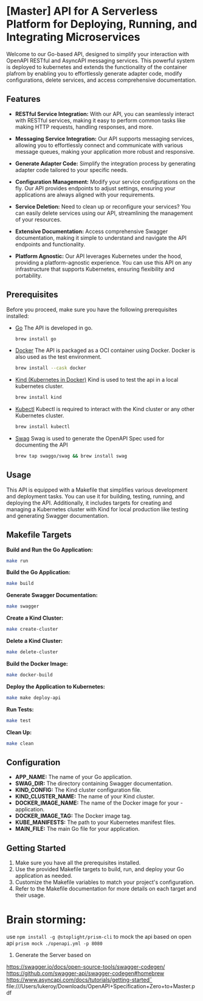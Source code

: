 # [Master] API for A Serverless Platform for Deploying, Running, and Integrating Microservices

Welcome to our Go-based API, designed to simplify your interaction with OpenAPI RESTful and AsyncAPI messaging services. This powerful system is deployed to kubernetes and extends the functionality of the container plafrom by enabling you to effortlessly generate adapter code, modify configurations, delete services, and access comprehensive documentation.

## Features

- **RESTful Service Integration:** With our API, you can seamlessly interact with RESTful services, making it easy to perform common tasks like making HTTP requests, handling responses, and more.

- **Messaging Service Integration:** Our API supports messaging services, allowing you to effortlessly connect and communicate with various message queues, making your application more robust and responsive.

- **Generate Adapter Code:** Simplify the integration process by generating adapter code tailored to your specific needs.

- **Configuration Management:** Modify your service configurations on the fly. Our API provides endpoints to adjust settings, ensuring your applications are always aligned with your requirements.

- **Service Deletion:** Need to clean up or reconfigure your services? You can easily delete services using our API, streamlining the management of your resources.

- **Extensive Documentation:** Access comprehensive Swagger documentation, making it simple to understand and navigate the API endpoints and functionality.

- **Platform Agnostic:** Our API leverages Kubernetes under the hood, providing a platform-agnostic experience. You can use this API on any infrastructure that supports Kubernetes, ensuring flexibility and portability.

## Prerequisites

Before you proceed, make sure you have the following prerequisites installed:

- [Go](https://golang.org/dl/) The API is developed in go. 
    ```bash
    brew install go
    ```
- [Docker](https://www.docker.com/get-started) The API is packaged as a OCI container using Docker. Docker is also used as the test environment.
    ```bash
    brew install --cask docker
    ```
- [Kind (Kubernetes in Docker)](https://kind.sigs.k8s.io/) Kind is used to test the api in a local kubernetes cluster.
    ```bash
    brew install kind
    ```
- [Kubectl](https://kubernetes.io/docs/tasks/tools/install-kubectl/) Kubectl is required to interact with the Kind cluster or any other Kubernetes cluster.
    ```bash
    brew install kubectl
    ```
- [Swag](https://github.com/swaggo/swag) Swag is used to generate the OpenAPI Spec used for documenting the API
    ```bash
    brew tap swaggo/swag && brew install swag
    ```

## Usage

This API is equipped with a Makefile that simplifies various development and deployment tasks. You can use it for building, testing, running, and deploying the API. Additionally, it includes targets for creating and managing a Kubernetes cluster with Kind for local production like testing and generating Swagger documentation.

## Makefile Targets

**Build and Run the Go Application:**

```bash
make run
```

**Build the Go Application:**

```bash
make build
```

**Generate Swagger Documentation:**

```bash
make swagger
```

**Create a Kind Cluster:**

```bash
make create-cluster
```

**Delete a Kind Cluster:**

```bash
make delete-cluster
```

**Build the Docker Image:**

```bash
make docker-build
```

**Deploy the Application to Kubernetes:**

```bash
make make deploy-api
```

**Run Tests:**

```bash
make test
```

**Clean Up:**

```bash
make clean
```

## Configuration

- **APP_NAME:** The name of your Go application.
- **SWAG_DIR:** The directory containing Swagger documentation.
- **KIND_CONFIG:** The Kind cluster configuration file.
- **KIND_CLUSTER_NAME:** The name of your Kind cluster.
- **DOCKER_IMAGE_NAME:** The name of the Docker image for your - application.
- **DOCKER_IMAGE_TAG:** The Docker image tag.
- **KUBE_MANIFESTS:** The path to your Kubernetes manifest files.
- **MAIN_FILE:** The main Go file for your application.

## Getting Started

1. Make sure you have all the prerequisites installed.
1. Use the provided Makefile targets to build, run, and deploy your Go application as needed.
1. Customize the Makefile variables to match your project's configuration.
1. Refer to the Makefile documentation for more details on each target and their usage.

# Brain storming:

use `npm install -g @stoplight/prism-cli` to mock the api based on open api `prism mock ./openapi.yml -p 8080`

1. Generate the Server based on 

https://swagger.io/docs/open-source-tools/swagger-codegen/
https://github.com/swagger-api/swagger-codegen#homebrew
https://www.asyncapi.com/docs/tutorials/getting-started˝
file:///Users/lukeroy/Downloads/OpenAPI+Specification+Zero+to+Master.pdf